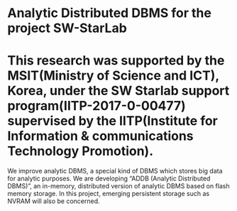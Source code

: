 # Analytic Distributed DBMS for the project SW-StarLab
# This research was supported by the MSIT(Ministry of Science and ICT), Korea, under the SW Starlab support program(IITP-2017-0-00477) supervised by the IITP(Institute for Information & communications Technology Promotion).

 We improve analytic DBMS, a special kind of DBMS which stores big data for analytic purposes. 
 We are developing “ADDB (Analytic Distributed DBMS)”, an in-memory, distributed version of analytic DBMS based on flash memory storage.
 In this project, emerging persistent storage such as NVRAM will also be concerned.